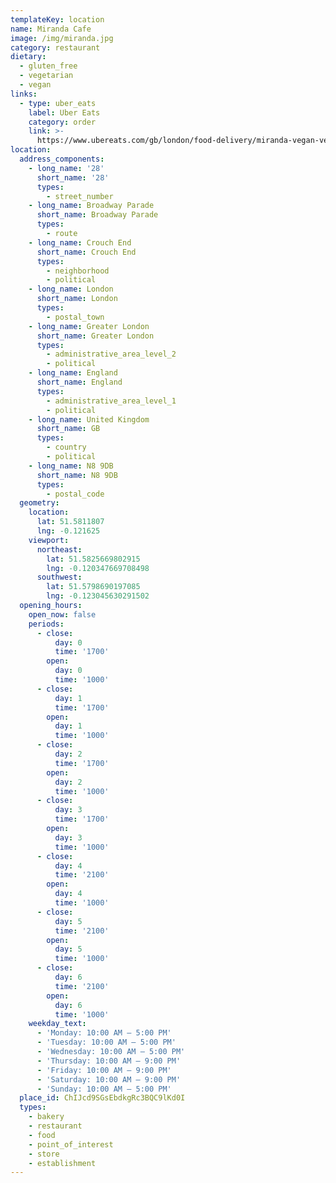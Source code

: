 ```yaml
---
templateKey: location
name: Miranda Cafe
image: /img/miranda.jpg
category: restaurant
dietary:
  - gluten_free
  - vegetarian
  - vegan
links:
  - type: uber_eats
    label: Uber Eats
    category: order
    link: >-
      https://www.ubereats.com/gb/london/food-delivery/miranda-vegan-veg-cafe/j648_EvISBmu956L3g0BGQ/481a3c4a-d126-498e-88d2-5963d4177c34
location:
  address_components:
    - long_name: '28'
      short_name: '28'
      types:
        - street_number
    - long_name: Broadway Parade
      short_name: Broadway Parade
      types:
        - route
    - long_name: Crouch End
      short_name: Crouch End
      types:
        - neighborhood
        - political
    - long_name: London
      short_name: London
      types:
        - postal_town
    - long_name: Greater London
      short_name: Greater London
      types:
        - administrative_area_level_2
        - political
    - long_name: England
      short_name: England
      types:
        - administrative_area_level_1
        - political
    - long_name: United Kingdom
      short_name: GB
      types:
        - country
        - political
    - long_name: N8 9DB
      short_name: N8 9DB
      types:
        - postal_code
  geometry:
    location:
      lat: 51.5811807
      lng: -0.121625
    viewport:
      northeast:
        lat: 51.5825669802915
        lng: -0.120347669708498
      southwest:
        lat: 51.5798690197085
        lng: -0.123045630291502
  opening_hours:
    open_now: false
    periods:
      - close:
          day: 0
          time: '1700'
        open:
          day: 0
          time: '1000'
      - close:
          day: 1
          time: '1700'
        open:
          day: 1
          time: '1000'
      - close:
          day: 2
          time: '1700'
        open:
          day: 2
          time: '1000'
      - close:
          day: 3
          time: '1700'
        open:
          day: 3
          time: '1000'
      - close:
          day: 4
          time: '2100'
        open:
          day: 4
          time: '1000'
      - close:
          day: 5
          time: '2100'
        open:
          day: 5
          time: '1000'
      - close:
          day: 6
          time: '2100'
        open:
          day: 6
          time: '1000'
    weekday_text:
      - 'Monday: 10:00 AM – 5:00 PM'
      - 'Tuesday: 10:00 AM – 5:00 PM'
      - 'Wednesday: 10:00 AM – 5:00 PM'
      - 'Thursday: 10:00 AM – 9:00 PM'
      - 'Friday: 10:00 AM – 9:00 PM'
      - 'Saturday: 10:00 AM – 9:00 PM'
      - 'Sunday: 10:00 AM – 5:00 PM'
  place_id: ChIJcd9SGsEbdkgRc3BQC9lKd0I
  types:
    - bakery
    - restaurant
    - food
    - point_of_interest
    - store
    - establishment
---
```

